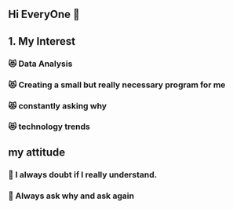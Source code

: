 ## Hi EveryOne 👋

## 1. My Interest
### :heart_eyes_cat: Data Analysis
### :heart_eyes_cat: Creating a small but really necessary program for me
### :heart_eyes_cat: constantly asking why
### :heart_eyes_cat: technology trends

## my attitude
### :eyes: I always doubt if I really understand.
### :eyes: Always ask why and ask again
